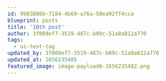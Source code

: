 ```yaml
---
id: 9903806b-7184-4b69-a76a-50ea92ff4cca
blueprint: posts
title: '10th post'
author: 3f009ef7-3519-487c-b09c-51a8a812a770
tags:
  - ui-test-tag
updated_by: 3f009ef7-3519-487c-b09c-51a8a812a770
updated_at: 1656235485
featured_image: image-payload6-1656235482.png
---
```

